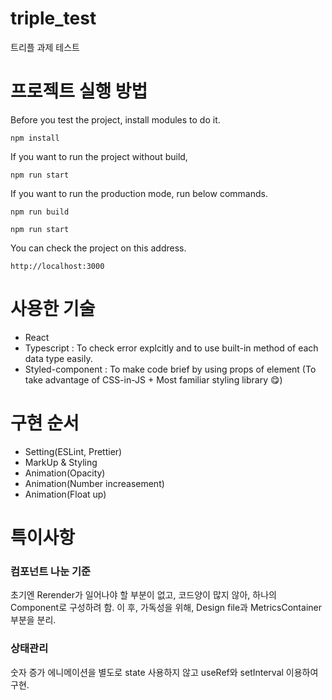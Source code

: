 # triple_test
트리플 과제 테스트

# 프로젝트 실행 방법
Before you test the project, install modules to do it.

`npm install`

If you want to run the project without build,

`npm run start`

If you want to run the production mode, run below commands.

`npm run build
`

`npm run start`

You can check the project on this address.

`http://localhost:3000`

# 사용한 기술
- React
- Typescript : To check error explcitly and to use built-in method of each data type easily. 
- Styled-component : To make code brief by using props of element (To take advantage of CSS-in-JS + Most familiar styling library 😋)

# 구현 순서
- Setting(ESLint, Prettier)
- MarkUp & Styling
- Animation(Opacity)
- Animation(Number increasement)
- Animation(Float up)

# 특이사항
### 컴포넌트 나눈 기준
초기엔 Rerender가 일어나야 할 부분이 없고, 코드양이 많지 않아, 하나의 Component로 구성하려 함. 이 후, 가독성을 위해, Design file과  MetricsContainer 부분을 분리. 

### 상태관리
숫자 증가 에니메이션을 별도로 state 사용하지 않고 useRef와 setInterval 이용하여 구현.

